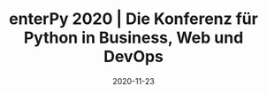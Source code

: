 ﻿---
title: enterPy 2020 | Die Konferenz für Python in Business, Web und DevOps 
date: 2020-11-23
location: Print Media Academy, Heidelberg
link: https://www.enterpy.de/
type: conference
---

